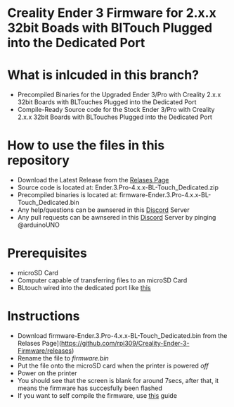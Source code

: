 # Creality Ender 3 Firmware for 2.x.x 32bit Boads with BlTouch Plugged into the Dedicated Port

# What is inlcuded in this branch?
* Precompiled Binaries for the Upgraded Ender 3/Pro with Creality 2.x.x 32bit Boards with BLTouches Plugged into the Dedicated Port
* Compile-Ready Source code for the Stock Ender 3/Pro with Creality 2.x.x 32bit Boards with BLTouches Plugged into the Dedicated Port


# How to use the files in this repository
* Download the Latest Release from the [Relases Page](https://github.com/rpi309/Creality-Ender-3-Firmware/releases) 
* Source code is located at: Ender.3.Pro-4.x.x-BL-Touch_Dedicated.zip
* Precompiled binaries is located at: firmware-Ender.3.Pro-4.x.x-BL-Touch_Dedicated.bin
* Any help/questions can be awnsered in this [Discord](https://discord.com/invite/2gThVRR) Server
* Any pull requests can be awnsered in this [Discord](https://discord.com/invite/2gThVRR) Server by pinging @arduinoUNO

# Prerequisites
* microSD Card
* Computer capable of transferring files to an microSD Card
* BLtouch wired into the dedicated port like [this](Ender.3.Pro-4.x.x-BL-Touch_Dedicated)


# Instructions
* Download firmware-Ender.3.Pro-4.x.x-BL-Touch_Dedicated.bin from the Relases Page](https://github.com/rpi309/Creality-Ender-3-Firmware/releases) 
* Rename the file to _firmware.bin_
* Put the file onto the microSD card when the printer is powered _off_
* Power on the printer
* You should see that the screen is blank for around 7secs, after that, it means the firmware has succesfully been flashed
* If you want to self compile the firmware, use [this](https://www.youtube.com/watch?v=eq_ygvHF29I&t=0s) guide

